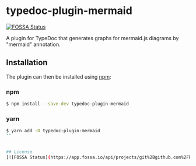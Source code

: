 # typedoc-plugin-mermaid
[![FOSSA Status](https://app.fossa.io/api/projects/git%2Bgithub.com%2Fkamiazya%2Ftypedoc-plugin-mermaid.svg?type=shield)](https://app.fossa.io/projects/git%2Bgithub.com%2Fkamiazya%2Ftypedoc-plugin-mermaid?ref=badge_shield)


A plugin for TypeDoc that generates graphs for mermaid.js diagrams by "mermaid" annotation.

## Installation

The plugin can then be installed using [npm](https://www.npmjs.com/):

### npm

```sh
$ npm install --save-dev typedoc-plugin-mermaid
```

### yarn

```sh
$ yarn add -D typedoc-plugin-mermaid
``


## License
[![FOSSA Status](https://app.fossa.io/api/projects/git%2Bgithub.com%2Fkamiazya%2Ftypedoc-plugin-mermaid.svg?type=large)](https://app.fossa.io/projects/git%2Bgithub.com%2Fkamiazya%2Ftypedoc-plugin-mermaid?ref=badge_large)